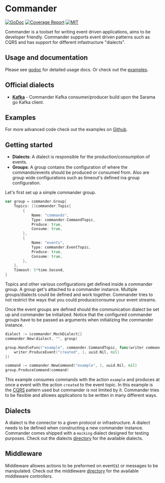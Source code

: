# Commander
[![GoDoc](https://godoc.org/github.com/jeroenrinzema/commander?status.svg)](https://godoc.org/github.com/jeroenrinzema/commander)
[![Coverage Report](https://goreportcard.com/badge/github.com/jeroenrinzema/commander)](https://goreportcard.com/report/github.com/jeroenrinzema/commander)
[![MIT](https://img.shields.io/github/license/jeroenrinzema/commander.svg)](https://img.shields.io/github/license/jeroenrinzema/commander.svg)

Commander is a toolset for writing event driven applications, aims to be developer friendly. Commander supports event driven patterns such as CQRS and has support for different infastructure "dialects".

## Usage and documentation

Please see [godoc](https://godoc.org/github.com/jeroenrinzema/commander) for detailed usage docs. Or check out the [examples](https://github.com/jeroenrinzema/commander/tree/master/examples).

## Official dialects

- **[Kafka](https://github.com/jeroenrinzema/commander/tree/master/dialects/kafka)** - Commander Kafka consumer/producer build upon the Sarama go Kafka client.

## Examples

For more advanced code check out the examples on [Github](https://github.com/jeroenrinzema/commander/tree/master/examples).

## Getting started

- **Dialects**: A dialect is responsible for the production/consumption of events.
- **Groups**: A group contains the configuration of where the commands/events should be produced or consumed from. Also are group wide configurations such as timeout's defined ina group configuration.

Let's first set up a simple commander group.

```go
var group = commander.Group{
	Topics: []commander.Topic{
		{
			Name: "commands",
			Type: commander.CommandTopic,
			Produce: true,
			Consume: true,
		},
		{
			Name: "events",
			Type: commander.EventTopic,
			Produce: true,
			Consume: true,
		},
	},
	Timeout: 5*time.Second,
}
```

Topics and other various configurations get defined inside a commander group. A group get's attached to a commander instance. Multiple groups/dialects could be defined and work together. Commander tries to not restrict the ways that you could produce/consume your event streams.

Once the event groups are defined should the communication dialect be set up and commander be initialized. Notice that the configured commander groups have to be passed as arguments when initializing the commander instance.

```go
dialect := &commander.MockDialect{}
commander.New(dialect, "", group)

group.HandleFunc("example", commander.CommandTopic, func(writer commander.ResponseWriter, message interface{}) {
	writer.ProduceEvent("created", 1, uuid.Nil, nil)
})

command := commander.NewCommand("example", 1, uuid.Nil, nil)
group.ProduceCommand(command)
```

This example consumes commands with the action `example` and produces at once a event with the action `created` to the event topic. In this example is the [CQRS](https://martinfowler.com/bliki/CQRS.html) pattern used but commander is not limited by it. Commander tries to be flexible and allowes applications to be written in many different ways.

## Dialects

A dialect is the connector to a given protocol or infrastructure. A dialect needs to be defined when constructing a new commander instance. Commander comes shipped with a `mocking` dialect designed for testing purposes. Check out the dialects [directory](https://github.com/jeroenrinzema/commander/tree/master/dialects) for the available dialects.

## Middleware

Middleware allowes actions to be preformed on event(s) or messages to be manipulated. Check out the middleware [directory](https://github.com/jeroenrinzema/commander/tree/master/middleware) for the available middleware controllers.
